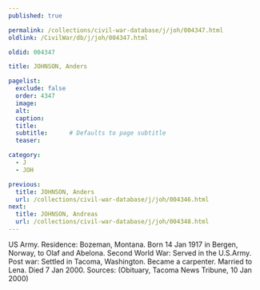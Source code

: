 ```yaml
---
published: true

permalink: /collections/civil-war-database/j/joh/004347.html
oldlink: /CivilWar/db/j/joh/004347.html

oldid: 004347

title: JOHNSON, Anders

pagelist:
  exclude: false
  order: 4347
  image: 
  alt:
  caption:
  title:
  subtitle:      # Defaults to page subtitle
  teaser:

category: 
  - J 
  - JOH

previous:
  title: JOHNSON, Anders
  url: /collections/civil-war-database/j/joh/004346.html  
next:
  title: JOHNSON, Andreas
  url: /collections/civil-war-database/j/joh/004348.html   
---
```

US Army. Residence: Bozeman, Montana. Born 14 Jan 1917 in Bergen, Norway, to Olaf and Abelona. Second World War: Served in the U.S.Army. Post war: Settled in Tacoma, Washington. Became a carpenter. Married to Lena. Died 7 Jan 2000. Sources: (Obituary, Tacoma News Tribune, 10 Jan 2000)